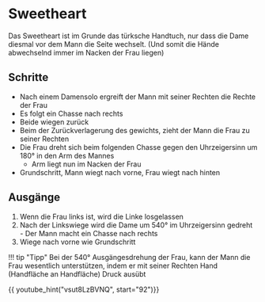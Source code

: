 
# Sweetheart

Das Sweetheart ist im Grunde das türksche Handtuch, nur dass die Dame diesmal vor dem Mann die Seite wechselt. (Und somit die Hände abwechselnd immer im Nacken der Frau liegen)

## Schritte

-   Nach einem Damensolo ergreift der Mann mit seiner Rechten die Rechte der Frau
-   Es folgt ein Chasse nach rechts
-   Beide wiegen zurück
-   Beim der Zurückverlagerung des gewichts, zieht der Mann die Frau zu seiner Rechten
-   Die Frau dreht sich beim folgenden Chasse gegen den Uhrzeigersinn um 180° in den Arm des Mannes
    -   Arm liegt nun im Nacken der Frau
-   Grundschritt, Mann wiegt nach vorne, Frau wiegt nach hinten

## Ausgänge

1.   Wenn die Frau links ist, wird die Linke losgelassen
2.   Nach der Linkswiege wird die Dame um 540° im Uhrzeigersinn gedreht
    -   Der Mann macht ein Chasse nach rechts
3.   Wiege nach vorne wie Grundschritt

!!! tip "Tipp"
    Bei der 540° Ausgängesdrehung der Frau, kann der Mann die Frau wesentlich unterstützen, indem er mit seiner Rechten Hand (Handfläche an Handfläche) Druck ausübt

{{ youtube_hint("vsut8LzBVNQ", start="92")}}
